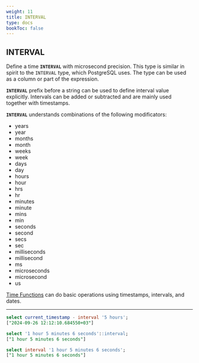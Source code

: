 ```yaml
---
weight: 11
title: INTERVAL
type: docs
bookToc: false
---
```


## INTERVAL

Define a time **`INTERVAL`** with microsecond precision. This type is similar in spirit to the `INTERVAL` type, which PostgreSQL uses.
The type can be used as a column or part of the expression.

**`INTERVAL`** prefix before a string can be used to define interval value explicitly.
Intervals can be added or subtracted and are mainly used together with timestamps.

**`INTERVAL`** understands combinations of the following modificators:

* years
* year
* months
* month
* weeks
* week
* days
* day
* hours
* hour
* hrs
* hr
* minutes
* minute
* mins
* min
* seconds
* second
* secs
* sec
* milliseconds
* millisecond
* ms
* microseconds
* microsecond
* us

[Time Functions](/docs/sql/functions/time) can do basic operations using timestamps, intervals, and dates.

---

```SQL
select current_timestamp - interval '5 hours';
["2024-09-26 12:12:10.684550+03"]

select '1 hour 5 minutes 6 seconds'::interval;
["1 hour 5 minutes 6 seconds"]

select interval '1 hour 5 minutes 6 seconds';
["1 hour 5 minutes 6 seconds"]
```
